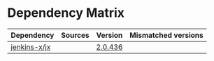 # Dependency Matrix

Dependency | Sources | Version | Mismatched versions
---------- | ------- | ------- | -------------------
[jenkins-x/jx](https://github.com/jenkins-x/jx.git) |  | [2.0.436](https://github.com/jenkins-x/jx/releases/tag/v2.0.436) | 
